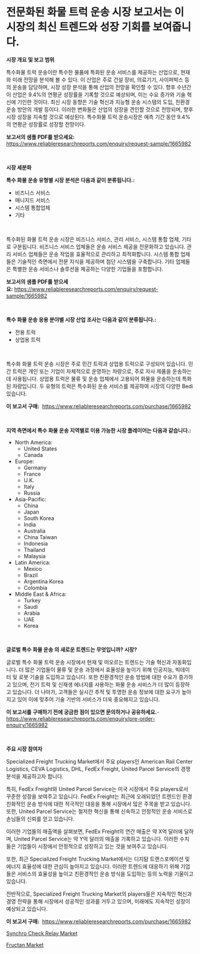 <p><h1>전문화된 화물 트럭 운송 시장 보고서는 이 시장의 최신 트렌드와 성장 기회를 보여줍니다.</h1></p><p><strong>시장 개요 및 보고 범위</strong></p>
<p><p>특수화물 트럭 운송이란 특수한 물품에 특화된 운송 서비스를 제공하는 산업으로, 현재와 미래 전망을 분석해 볼 수 있다. 이 산업은 주로 건설 장비, 의료기기, 사이퍼박스 등의 운송을 담당하며, 시장 성장 분석을 통해 산업의 전망을 확인할 수 있다. 향후 수년간 이 산업은 9.4%의 연평균 성장률을 기록할 것으로 예상되며, 이는 수요 증가와 기술 혁신에 기인한 것이다. 최신 시장 동향은 기술 혁신과 지능형 운송 시스템의 도입, 친환경 운송 방안의 개발 등이다. 이러한 변화들은 산업의 성장을 견인할 것으로 전망되며, 향후 시장 성장을 지속할 것으로 예상된다. 특수화물 트럭 운송시장은 예측 기간 동안 9.4%의 연평균 성장률로 성장할 전망이다.</p></p>
<p><strong>보고서의 샘플 PDF를 받으세요:</strong> <a href="https://www.reliableresearchreports.com/enquiry/request-sample/1665982">https://www.reliableresearchreports.com/enquiry/request-sample/1665982</a></p>
<p>&nbsp;</p>
<p><strong>시장 세분화</strong></p>
<p><strong>특수 화물 운송 유형별 시장 분석은 다음과 같이 분류됩니다.:</strong></p>
<p><ul><li>비즈니스 서비스</li><li>매니지드 서비스</li><li>시스템 통합업체</li><li>기타</li></ul></p>
<p>&nbsp;</p>
<p><p>특수화된 화물 트럭 운송 시장은 비즈니스 서비스, 관리 서비스, 시스템 통합 업체, 기타로 구분됩니다. 비즈니스 서비스 업체들은 운송 서비스 제공을 전문화하고 있습니다. 관리 서비스 업체들은 운송 작업을 효율적으로 관리하고 최적화합니다. 시스템 통합 업체들은 기술적인 측면에서 전문 지식을 제공하며 첨단 시스템을 구축합니다. 기타 업체들은 특별한 운송 서비스나 솔루션을 제공하는 다양한 기업들을 포함합니다.</p></p>
<p><strong>보고서의 샘플 PDF를 받으세요:</strong>&nbsp;<a href="https://www.reliableresearchreports.com/enquiry/request-sample/1665982">https://www.reliableresearchreports.com/enquiry/request-sample/1665982</a></p>
<p>&nbsp;</p>
<p><strong> 특수 화물 운송 응용 분야별 시장 산업 조사는 다음과 같이 분류됩니다.:</strong></p>
<p><ul><li>전용 트럭</li><li>상업용 트럭</li></ul></p>
<p>&nbsp;</p>
<p><p>특수화 화물 트럭 운송 시장은 주로 민간 트럭과 상업용 트럭으로 구성되어 있습니다. 민간 트럭은 개인 또는 기업이 자체적으로 운영하는 차량으로, 주로 자사 제품을 운송하는 데 사용됩니다. 상업용 트럭은 물류 및 운송 업체에서 고용되어 화물을 운송하는데 특화된 차량입니다. 두 유형의 트럭은 특수화된 운송 서비스를 제공하여 시장의 다양한 Bedi 있습니다.</p></p>
<p><strong>이 보고서 구매:</strong>&nbsp; <a href="https://www.reliableresearchreports.com/purchase/1665982">https://www.reliableresearchreports.com/purchase/1665982</a></p>
<p>&nbsp;</p>
<p><strong>지역 측면에서 특수 화물 운송 지역별로 이용 가능한 시장 플레이어는 다음과 같습니다.:</strong></p>
<p><ul>
    <li>
        North America:
        <ul>
            <li>United States</li>
            <li>Canada</li>
        </ul>
    </li>
    <li>
        Europe:
        <ul>
            <li>Germany</li>
            <li>France</li>
            <li>U.K.</li>
            <li>Italy</li>
            <li>Russia</li>
        </ul>
    </li>
    <li>
        Asia-Pacific:
        <ul>
            <li>China</li>
            <li>Japan</li>
            <li>South Korea</li>
            <li>India</li>
            <li>Australia</li>
            <li>China Taiwan</li>
            <li>Indonesia</li>
            <li>Thailand</li>
            <li>Malaysia</li>
        </ul>
    </li>
    <li>
        Latin America:
        <ul>
            <li>Mexico</li>
            <li>Brazil</li>
            <li>Argentina Korea</li>
            <li>Colombia</li>
        </ul>
    </li>
    <li>
        Middle East & Africa:
        <ul>
            <li>Turkey</li>
            <li>Saudi</li>
            <li>Arabia</li>
            <li>UAE</li>
            <li>Korea</li>
        </ul>
    </li>
    </ul></p>
<p>&nbsp;</p>
<p><strong>글로벌 특수 화물 운송 의 새로운 트렌드는 무엇입니까? 시장?</strong></p>
<p><p>글로벌 특수 화물 트럭 운송 시장에서 현재 및 떠오르는 트렌드는 기술 혁신과 자동화입니다. 더 많은 기업들이 물류 및 운송 과정에서 효율성을 높이기 위해 인공지능, 빅데이터 및 로봇 기술을 도입하고 있습니다. 또한 친환경적인 운송 방법에 대한 수요가 증가하고 있으며, 전기 트럭 및 신재생 에너지를 사용하는 화물 운송 서비스가 더 많이 등장하고 있습니다. 더 나아가, 고객들은 실시간 추적 및 투명한 운송 정보에 대한 요구가 높아지고 있어 이에 맞추어 기술 기반의 서비스가 더욱 중요해지고 있습니다.</p></p>
<p><strong>이 보고서를 구매하기 전에 궁금한 점이 있으면 문의하거나 공유하세요.</strong>- <a href="https://www.reliableresearchreports.com/enquiry/pre-order-enquiry/1665982">https://www.reliableresearchreports.com/enquiry/pre-order-enquiry/1665982</a></p>
<p>&nbsp;</p>
<p><strong>주요 시장 참여자</strong></p>
<p><p>Specialized Freight Trucking Market에서 주요 players인 American Rail Center Logistics, CEVA Logistics, DHL, FedEx Freight, United Parcel Service의 경쟁 분석을 제공하고자 합니다.</p><p>특히, FedEx Freight와 United Parcel Service는 미국 시장에서 주요 players로서 꾸준한 성장을 보여주고 있습니다. FedEx Freight는 최근에 오래되었던 트렌드인 환경 친화적인 운송 방식에 대한 적극적인 대응을 통해 시장에서 많은 주목을 받고 있습니다. 또한, United Parcel Service는 철저한 혁신을 통해 신속하고 안정적인 운송 서비스로 손님들의 신뢰를 얻고 있습니다.</p><p>이러한 기업들의 매출액을 살펴보면, FedEx Freight의 연간 매출은 약 X억 달러에 달하며, United Parcel Service는 약 Y억 달러의 매출을 기록하고 있습니다. 이러한 수치들은 기업들이 시장에서 안정적으로 성장하고 있는 것을 보여주고 있습니다.</p><p>또한, 최근 Specialized Freight Trucking Market에서는 디지턈 트랜스포메이션 및 에너지 효율성에 대한 관심이 높아지고 있습니다. 이러한 트렌드에 대응하기 위해 기업들은 서비스의 효율성을 높이고 친환경적인 운송 방식을 도입하는 등의 노력을 기울이고 있습니다.</p><p>전반적으로, Specialized Freight Trucking Market의 players들은 지속적인 혁신과 경영 전략을 통해 시장에서 성공적인 성과를 거두고 있으며, 미래에도 지속적인 성장이 예상되고 있습니다.</p></p>
<p><strong>이 보고서 구매:</strong>&nbsp;&nbsp;<a href="https://www.reliableresearchreports.com/purchase/1665982">https://www.reliableresearchreports.com/purchase/1665982</a></p>
<p><p><a href="https://github.com/Sinjinluong3e0awx2m195k76/Market-Research-Report-List-1/blob/main/synchro-check-relay-market.md">Synchro Check Relay Market</a></p><p><a href="https://simplistic-meeting-7ee.notion.site/Fructan-Market-Research-Report-Unlocks-Analysis-on-the-Market-Financial-Status-Market-Size-and-Mar-b2aae253de22449f9ec76a7305f79ed6">Fructan Market</a></p></p>
